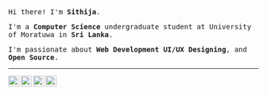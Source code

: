 <p><samp>Hi there! I'm <b>Sithija</b>.</samp></p>
<p><samp>I'm a <b>Computer Science</b> undergraduate student at University of Moratuwa in <b>Sri Lanka</b>.</samp></p>
<p><samp>I'm passionate about  <b>Web Development</b> <b>UI/UX Designing</b>, and <b>Open Source</b>.</samp></p>
<hr>
<p>
  <a href="https://www.linkedin.com/in/sithija-shehara-6a0a6815b/">
    <img align="left" alt="Felipe's LinkdeIn" width="22px" src="https://cdn.jsdelivr.net/npm/simple-icons@3.5.0/icons/linkedin.svg" />
  </a>
  <a href="mailto:nsithijashehara@gmail.com">
    <img align="left" alt="GMail" width="22px" src="https://cdn.jsdelivr.net/npm/simple-icons@3.5.0/icons/gmail.svg" />
  </a>
  <a href="https://instagram.com/sithija_shehara">
    <img align="left" alt="Felipe's Instagram" width="22px" src="https://cdn.jsdelivr.net/npm/simple-icons@3.5.0/icons/instagram.svg" />
  </a>
  <a href="https://www.hackerrank.com/nsithijashehara?hr_r=1">
    <img align="left" alt="HackerRank Profile" width="22px" src="https://cdn.jsdelivr.net/npm/simple-icons@3.5.0/icons/hackerrank.svg" />
  </a>
</p>

